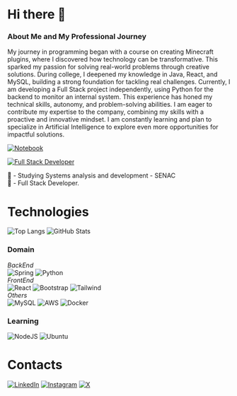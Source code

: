 # Hi there 👋

### About Me and My Professional Journey
  My journey in programming began with a course on creating Minecraft plugins, where I discovered how technology can be transformative. This sparked my passion for solving real-world problems through creative solutions.
  During college, I deepened my knowledge in Java, React, and MySQL, building a strong foundation for tackling real challenges. Currently, I am developing a Full Stack project independently, using Python for the backend to monitor an internal system. This experience has honed my technical skills, autonomy, and problem-solving abilities.
  I am eager to contribute my expertise to the company, combining my skills with a proactive and innovative mindset. I am constantly learning and plan to specialize in Artificial Intelligence to explore even more opportunities for impactful solutions.

[![Notebook](https://img.shields.io/badge/-Studying-Systems-analysis-and-development-SENAC-5C2D91?style=for-the-badge&logo=data:image/svg+xml;base64,PHN2ZyB4bWxucz0iaHR0cDovL3d3dy53My5vcmcvMjAwMC9zdmciIHdpZHRoPSIyNCIgaGVpZ2h0PSIyNCI+PHJlY3Qgd2lkdGg9IjE4IiBoZWlnaHQ9IjI0IiBmaWxsPSIjNTMyZTkxIi8+PHJlY3QgeD0iMiIgd2lkdGg9IjE2IiBoZWlnaHQ9IjIyIiBmaWxsPSIjZmZmIi8+PHJlY3QgeD0iMiIgeT0iMiIgd2lkdGg9IjE2IiBoZWlnaHQ9IjIwIiBmaWxsPSIjNTMyZTkxIi8+PHJlY3QgeD0iMiIgeT0iNCIgd2lkdGg9IjE2IiBoZWlnaHQ9IjE2IiBmaWxsPSIjZmZmIi8+PHJlY3QgeD0iMiIgeT0iNiIgd2lkdGg9IjE2IiBoZWlnaHQ9IjEyIiBmaWxsPSIjNTMyZTkxIi8+PC9zdmc+)](#)

[![Full Stack Developer](https://img.shields.io/badge/ㅤ-Full_Stack_Developer-5C2D91?style=for-the-badge&logo=data:image/svg+xml;base64,PHN2ZyB4bWxucz0iaHR0cDovL3d3dy53My5vcmcvMjAwMC9zdmciIHdpZHRoPSI2NCIgaGVpZ2h0PSI2NCIgdmlld0JveD0iMCAwIDY0IDY0IiBmaWxsPSJub25lIj48Y2lyY2xlIGN4PSIzMiIgY3k9IjMyIiByPSI0MSIgc3Ryb2tlPSIjNTMyZTkxIiBzdHJva2Utd2lkdGg9IjIiLz48Y2lyY2xlIGN4PSIzMiIgY3k9IjI1IiByPSIxNiIgZmlsbD0iIzUzMmU5MSIvPjxjaXJjbGUgY3g9IjMyIiBjeT0iNDAiIHI9IjIwIiBmaWxsPSIjNTMyZTkxIi8+PC9zdmc+)](#)





📔 - Studying Systems analysis and development - SENAC
<br> 📝 - Full Stack Developer.

# Technologies

![Top Langs](https://github-readme-stats-git-masterrstaa-rickstaa.vercel.app/api/top-langs/?username=Caioramos010&bg_color=000&border_color=5C2D91&title_color=5C2D91&text_color=FFF)
![GitHub Stats](https://github-readme-stats.vercel.app/api?username=Caioramos010&theme=transparent&bg_color=000&border_color=5C2D91&show_icons=true&icon_color=5C2D91&title_color=5C2D91&text_color=FFF)

### Domain
_BackEnd_
<br/>![Spring](https://img.shields.io/badge/spring-5C2D91?style=for-the-badge&logo=spring&logoColor=white)
![Python](https://img.shields.io/badge/python-5C2D91?style=for-the-badge&logo=python&logoColor=white)
<br/>
_FrontEnd_
<br/>![React](https://img.shields.io/badge/React-5C2D91?style=for-the-badge&logo=react&logoColor=white)
![Bootstrap](https://img.shields.io/badge/-boostrap-5C2D91?style=for-the-badge&logo=bootstrap&labelColor=white)
![Tailwind](https://img.shields.io/badge/tailwindcss-5C2D91?style=for-the-badge&logo=tailwind-css&logoColor=white)
<br/>
_Others_
<br/>![MySQL](https://img.shields.io/badge/MySQL-5C2D91?style=for-the-badge&logo=mysql&logoColor=white)
![AWS](https://img.shields.io/badge/AWS-5C2D91?style=for-the-badge&logo=amazon-aws&logoColor=white)
![Docker](https://img.shields.io/badge/docker-5C2D91?style=for-the-badge&logo=docker&logoColor=white)


### Learning
![NodeJS](https://img.shields.io/badge/node.js-5C2D91?style=for-the-badge&logo=node.js&logoColor=white)
![Ubuntu](https://img.shields.io/badge/Ubuntu-5C2D91?style=for-the-badge&logo=ubuntu&logoColor=white)


# Contacts
[![LinkedIn](https://img.shields.io/badge/LinkedIn-6C4796?style=for-the-badge&logo=linkedin&logoColor=white)](https://www.linkedin.com/in/caio-de-souza-ramos/)
[![Instagram](https://img.shields.io/badge/-Instagram-6C4796?style=for-the-badge&logo=instagram&logoColor=white)](https://www.instagram.com/_csramos/)
[![X](https://img.shields.io/badge/X-6C4796?style=for-the-badge&logo=x)](https://x.com/_csramos)




